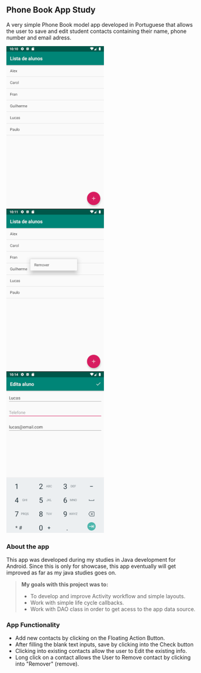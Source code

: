 ## Phone Book App Study

A very simple Phone Book model app developed in Portuguese that allows the user to save and edit student contacts containing 
their name, phone number and email adress.

![](screenshots/app_1.png) ![](screenshots/app_2.png) ![](screenshots/app_4.png)

### About the app

This app was developed during my studies in Java development for Android.
Since this is only for showcase, this app eventually will get improved as far as my java studies goes on. 


>**My goals with this project was to:**
>- To develop and improve Activity workflow and simple layouts.
>- Work with simple life cycle callbacks.
>- Work with DAO class in order to get acess to the app data source.


### App Functionality

* Add new contacts by clicking on the Floating Action Button.
* After filling the blank text inputs, save by clicking into the Check button
* Clicking into existing contacts allow the user to Edit the existing info.
* Long click on a contact allows the User to Remove contact by clicking into "Remover" (remove).

